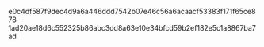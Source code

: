 e0c4df587f9dec4d9a6a446ddd7542b07e46c56a6acaacf53383f171f65ce878
1ad20ae18d6c552325b86abc3dd8a63e10e34bfcd59b2ef182e5c1a8867ba7ad
